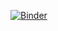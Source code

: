 [![Binder](https://mybinder.org/badge_logo.svg)](https://mybinder.org/v2/gh/dancinoman/starcraft-observation/master?labpath=Interactive.ipynb)
